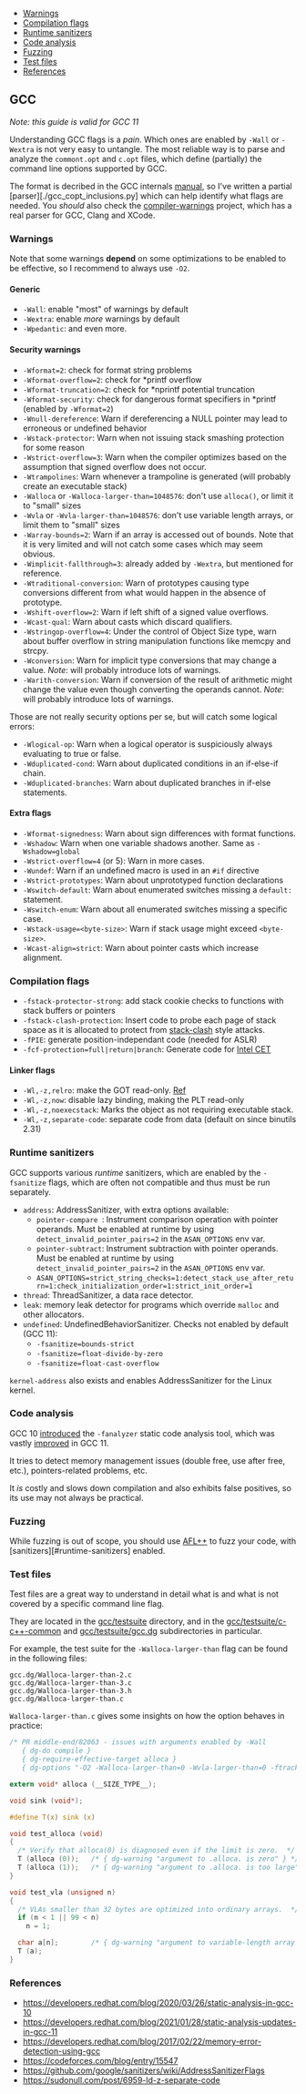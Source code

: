 - [Warnings](#warnings)
- [Compilation flags](#compilation-flags)
- [Runtime sanitizers](#runtime-sanitizers)
- [Code analysis](#code-analysis)
- [Fuzzing](#fuzzing)
- [Test files](#test-files)
- [References](#references)

## GCC

*Note: this guide is valid for GCC 11*

Understanding GCC flags is a *pain*. Which ones are enabled by `-Wall` or `-Wextra` is
not very easy to untangle.
The most reliable way is to parse and analyze the `commont.opt` and `c.opt`
files, which define (partially) the command line options supported by GCC.

The format is decribed in the GCC internals
[manual](https://gcc.gnu.org/onlinedocs/gccint/Option-file-format.html#Option-file-format),
so I've written a partial [parser][./gcc_copt_inclusions.py] which can help
identify what flags are needed.
You *should* also check the
[compiler-warnings](https://github.com/pkolbus/compiler-warnings) project, which has a real parser
for GCC, Clang and XCode.

### Warnings

Note that some warnings **depend** on some optimizations to be enabled to be
effective, so I recommend to always use `-O2`.

#### Generic

* `-Wall`: enable "most" of warnings by default
* `-Wextra`: enable *more* warnings by default
* `-Wpedantic`: and even more.

#### Security warnings

* `-Wformat=2`: check for format string problems
* `-Wformat-overflow=2`: check for *printf overflow
* `-Wformat-truncation=2`: check for *nprintf potential truncation
* `-Wformat-security`: check for dangerous format specifiers in *printf (enabled by `-Wformat=2`)
* `-Wnull-dereference`: Warn if dereferencing a NULL pointer may lead to erroneous or undefined behavior
* `-Wstack-protector`: Warn when not issuing stack smashing protection for some reason
* `-Wstrict-overflow=3`: Warn when the compiler optimizes based on the assumption that signed overflow does not occur.
* `-Wtrampolines`: Warn whenever a trampoline is generated (will probably create an executable stack)
* `-Walloca` or `-Walloca-larger-than=1048576`: don't use `alloca()`, or limit it to "small" sizes
* `-Wvla` or `-Wvla-larger-than=1048576`: don't use variable length arrays, or limit them to "small" sizes
* `-Warray-bounds=2`: Warn if an array is accessed out of bounds. Note that it is very limited and will not catch some cases which may seem obvious.
* `-Wimplicit-fallthrough=3`: already added by `-Wextra`, but mentioned for reference.
* `-Wtraditional-conversion`: Warn of prototypes causing type conversions different from what would happen in the absence of prototype.
* `-Wshift-overflow=2`: Warn if left shift of a signed value overflows.
* `-Wcast-qual`: Warn about casts which discard qualifiers.
* `-Wstringop-overflow=4`: Under the control of Object Size type, warn about buffer overflow in string manipulation functions like memcpy and strcpy.
* `-Wconversion`: Warn for implicit type conversions that may change a value. *Note*: will probably introduce lots of warnings.
* `-Warith-conversion`: Warn if conversion of the result of arithmetic might change the value even though converting the operands cannot. *Note*: will probably introduce lots of warnings.

Those are not really security options per se, but will catch some logical errors:

* `-Wlogical-op`: Warn when a logical operator is suspiciously always evaluating to true or false.
* `-Wduplicated-cond`: Warn about duplicated conditions in an if-else-if chain.
* `-Wduplicated-branches`: Warn about duplicated branches in if-else statements.

#### Extra flags

* `-Wformat-signedness`: Warn about sign differences with format functions.
* `-Wshadow`: Warn when one variable shadows another.  Same as `-Wshadow=global`
* `-Wstrict-overflow=4` (or 5): Warn in more cases.
* `-Wundef`: Warn if an undefined macro is used in an `#if` directive
* `-Wstrict-prototypes`: Warn about unprototyped function declarations
* `-Wswitch-default`: Warn about enumerated switches missing a `default:` statement.
* `-Wswitch-enum`: Warn about all enumerated switches missing a specific case.
* `-Wstack-usage=<byte-size>`: Warn if stack usage might exceed `<byte-size>`.
* `-Wcast-align=strict`: Warn about pointer casts which increase alignment.

### Compilation flags

* `-fstack-protector-strong`: add stack cookie checks to functions with stack buffers or pointers
* `-fstack-clash-protection`: Insert code to probe each page of stack space as it is allocated to protect from [stack-clash](https://www.qualys.com/2017/06/19/stack-clash/stack-clash.txt) style attacks.
* `-fPIE`: generate position-independant code (needed for ASLR)
* `-fcf-protection=full|return|branch`: Generate code for [Intel CET](https://i.blackhat.com/asia-19/Thu-March-28/bh-asia-Sun-How-to-Survive-the-Hardware-Assisted-Control-Flow-Integrity-Enforcement.pdf)

#### Linker flags

* `-Wl,-z,relro`: make the GOT read-only. [Ref](https://www.redhat.com/en/blog/hardening-elf-binaries-using-relocation-read-only-relro)
* `-Wl,-z,now`: disable lazy binding, making the PLT read-only
* `-Wl,-z,noexecstack`: Marks the object as not requiring executable stack.
* `-Wl,-z,separate-code`: separate code from data (default on since binutils 2.31)

### Runtime sanitizers

GCC supports various *runtime* sanitizers, which are enabled by the `-fsanitize` flags, which are often not compatible and thus must be run separately.

* `address`: AddressSanitizer, with extra options available:
    * `pointer-compare `: Instrument comparison operation with pointer operands. Must be enabled at runtime by using `detect_invalid_pointer_pairs=2` in the `ASAN_OPTIONS` env var.
    * `pointer-subtract`: Instrument subtraction with pointer operands. Must be enabled at runtime by using `detect_invalid_pointer_pairs=2` in the `ASAN_OPTIONS` env var.
    * `ASAN_OPTIONS=strict_string_checks=1:detect_stack_use_after_return=1:check_initialization_order=1:strict_init_order=1`
* `thread`: ThreadSanitizer, a data race detector.
* `leak`: memory leak detector for programs which override `malloc` and other allocators.
* `undefined`: UndefinedBehaviorSanitizer. Checks not enabled by default (GCC 11):
    * `-fsanitize=bounds-strict`
    * `-fsanitize=float-divide-by-zero`
    * `-fsanitize=float-cast-overflow`

`kernel-address` also exists and enables AddressSanitizer for the Linux kernel.

### Code analysis

GCC 10 [introduced](https://developers.redhat.com/blog/2020/03/26/static-analysis-in-gcc-10)
the `-fanalyzer` static code analysis tool, which was vastly [improved](https://developers.redhat.com/blog/2021/01/28/static-analysis-updates-in-gcc-11) in GCC 11.

It tries to detect memory management issues (double free, use after free,
etc.), pointers-related problems, etc.

It *is* costly and slows down compilation and also exhibits false positives, so
its use may not always be practical.


### Fuzzing

While fuzzing is out of scope, you should use [AFL++](https://aflplus.plus/) to
fuzz your code, with [sanitizers][#runtime-sanitizers] enabled.

### Test files

Test files are a great way to understand in detail what is and what is not
covered by a specific command line flag.

They are located in the
[gcc/testsuite](https://gcc.gnu.org/git/?p=gcc.git;a=tree;f=gcc/testsuite;hb=HEAD)
directory, and in the
[gcc/testsuite/c-c++-common](https://gcc.gnu.org/git/?p=gcc.git;a=tree;f=gcc/testsuite/c-c%2B%2B-common;hb=HEAD)
and
[gcc/testsuite/gcc.dg](https://gcc.gnu.org/git/?p=gcc.git;a=tree;f=gcc/testsuite/gcc.dg;hb=HEAD)
subdirectories in particular.

For example, the test suite for the `-Walloca-larger-than` flag can be found in the following files:
```
gcc.dg/Walloca-larger-than-2.c
gcc.dg/Walloca-larger-than-3.c
gcc.dg/Walloca-larger-than-3.h
gcc.dg/Walloca-larger-than.c
```


`Walloca-larger-than.c` gives some insights on how the option behaves in practice:

```C
/* PR middle-end/82063 - issues with arguments enabled by -Wall
   { dg-do compile }
   { dg-require-effective-target alloca }
   { dg-options "-O2 -Walloca-larger-than=0 -Wvla-larger-than=0 -ftrack-macro-expansion=0" } */

extern void* alloca (__SIZE_TYPE__);

void sink (void*);

#define T(x) sink (x)

void test_alloca (void)
{
  /* Verify that alloca(0) is diagnosed even if the limit is zero.  */
  T (alloca (0));   /* { dg-warning "argument to .alloca. is zero" } */
  T (alloca (1));   /* { dg-warning "argument to .alloca. is too large" } */
}

void test_vla (unsigned n)
{
  /* VLAs smaller than 32 bytes are optimized into ordinary arrays.  */
  if (n < 1 || 99 < n)
    n = 1;

  char a[n];        /* { dg-warning "argument to variable-length array " } */
  T (a);
}
```


### References
* <https://developers.redhat.com/blog/2020/03/26/static-analysis-in-gcc-10>
* <https://developers.redhat.com/blog/2021/01/28/static-analysis-updates-in-gcc-11>
* <https://developers.redhat.com/blog/2017/02/22/memory-error-detection-using-gcc>
* <https://codeforces.com/blog/entry/15547>
* <https://github.com/google/sanitizers/wiki/AddressSanitizerFlags>
* <https://sudonull.com/post/6959-ld-z-separate-code>
